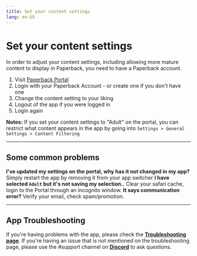 ```yaml
---
title: Set your content settings
lang: en-US
---
```


# Set your content settings
In order to adjust your content settings, including allowing more mature content to display in Paperback, you need to have a Paperback account.

1. Visit [Paperback Portal](https://portal.paperback.moe/welcome)
1. Login with your Paperback Account - or create one if you don't have one
1. Change the content setting to your liking
1. Logout of the app if you were logged in
1. Login again

**Notes:** If you set your content settings to "Adult" on the portal, you can restrict what content appears in the app by going into `Settings > General Settings > Content Filtering`

---

## Some common problems
**I've updated my settings on the portal, why has it not changed in my app?**
Simply restart the app by removing it from your app switcher
**I have selected `Adult` but it's not saving my selection..**
Clear your safari cache, login to the Portal through an incognito window.
**It says communication error?**
Verify your email, check spam/promotion. 

---

## App Troubleshooting
If you're having problems with the app, please check the **[Troubleshooting page](/help/faq/#troubleshooting)**. If you're having an issue that is not mentioned on the troubleshooting page, please use the #support channel on **[Discord](https://discord.gg/Ny83JV3)** to ask questions.